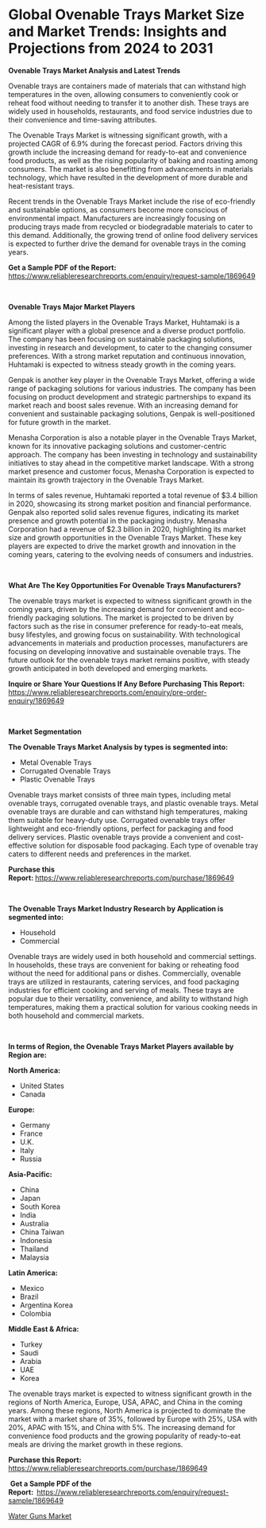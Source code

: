<p><h1>Global Ovenable Trays Market Size and Market Trends: Insights and Projections from 2024 to 2031</h1></p><p><strong>Ovenable Trays Market Analysis and Latest Trends</strong></p>
<p><p>Ovenable trays are containers made of materials that can withstand high temperatures in the oven, allowing consumers to conveniently cook or reheat food without needing to transfer it to another dish. These trays are widely used in households, restaurants, and food service industries due to their convenience and time-saving attributes.</p><p>The Ovenable Trays Market is witnessing significant growth, with a projected CAGR of 6.9% during the forecast period. Factors driving this growth include the increasing demand for ready-to-eat and convenience food products, as well as the rising popularity of baking and roasting among consumers. The market is also benefitting from advancements in materials technology, which have resulted in the development of more durable and heat-resistant trays. </p><p>Recent trends in the Ovenable Trays Market include the rise of eco-friendly and sustainable options, as consumers become more conscious of environmental impact. Manufacturers are increasingly focusing on producing trays made from recycled or biodegradable materials to cater to this demand. Additionally, the growing trend of online food delivery services is expected to further drive the demand for ovenable trays in the coming years.</p></p>
<p><strong>Get a Sample PDF of the Report:&nbsp;</strong> <a href="https://www.reliableresearchreports.com/enquiry/request-sample/1869649">https://www.reliableresearchreports.com/enquiry/request-sample/1869649</a></p>
<p>&nbsp;</p>
<p><strong>Ovenable Trays Major Market Players</strong></p>
<p><p>Among the listed players in the Ovenable Trays Market, Huhtamaki is a significant player with a global presence and a diverse product portfolio. The company has been focusing on sustainable packaging solutions, investing in research and development, to cater to the changing consumer preferences. With a strong market reputation and continuous innovation, Huhtamaki is expected to witness steady growth in the coming years.</p><p>Genpak is another key player in the Ovenable Trays Market, offering a wide range of packaging solutions for various industries. The company has been focusing on product development and strategic partnerships to expand its market reach and boost sales revenue. With an increasing demand for convenient and sustainable packaging solutions, Genpak is well-positioned for future growth in the market.</p><p>Menasha Corporation is also a notable player in the Ovenable Trays Market, known for its innovative packaging solutions and customer-centric approach. The company has been investing in technology and sustainability initiatives to stay ahead in the competitive market landscape. With a strong market presence and customer focus, Menasha Corporation is expected to maintain its growth trajectory in the Ovenable Trays Market.</p><p>In terms of sales revenue, Huhtamaki reported a total revenue of $3.4 billion in 2020, showcasing its strong market position and financial performance. Genpak also reported solid sales revenue figures, indicating its market presence and growth potential in the packaging industry. Menasha Corporation had a revenue of $2.3 billion in 2020, highlighting its market size and growth opportunities in the Ovenable Trays Market. These key players are expected to drive the market growth and innovation in the coming years, catering to the evolving needs of consumers and industries.</p></p>
<p>&nbsp;</p>
<p><strong>What Are The Key Opportunities For Ovenable Trays Manufacturers?</strong></p>
<p><p>The ovenable trays market is expected to witness significant growth in the coming years, driven by the increasing demand for convenient and eco-friendly packaging solutions. The market is projected to be driven by factors such as the rise in consumer preference for ready-to-eat meals, busy lifestyles, and growing focus on sustainability. With technological advancements in materials and production processes, manufacturers are focusing on developing innovative and sustainable ovenable trays. The future outlook for the ovenable trays market remains positive, with steady growth anticipated in both developed and emerging markets.</p></p>
<p><strong>Inquire or Share Your Questions If Any Before Purchasing This Report:</strong> <a href="https://www.reliableresearchreports.com/enquiry/pre-order-enquiry/1869649">https://www.reliableresearchreports.com/enquiry/pre-order-enquiry/1869649</a></p>
<p>&nbsp;</p>
<p><strong>Market Segmentation</strong></p>
<p><strong>The Ovenable Trays Market Analysis by types is segmented into:</strong></p>
<p><ul><li>Metal Ovenable Trays</li><li>Corrugated Ovenable Trays</li><li>Plastic Ovenable Trays</li></ul></p>
<p><p>Ovenable trays market consists of three main types, including metal ovenable trays, corrugated ovenable trays, and plastic ovenable trays. Metal ovenable trays are durable and can withstand high temperatures, making them suitable for heavy-duty use. Corrugated ovenable trays offer lightweight and eco-friendly options, perfect for packaging and food delivery services. Plastic ovenable trays provide a convenient and cost-effective solution for disposable food packaging. Each type of ovenable tray caters to different needs and preferences in the market.</p></p>
<p><strong>Purchase this Report:&nbsp;</strong><a href="https://www.reliableresearchreports.com/purchase/1869649">https://www.reliableresearchreports.com/purchase/1869649</a></p>
<p>&nbsp;</p>
<p><strong>The Ovenable Trays Market Industry Research by Application is segmented into:</strong></p>
<p><ul><li>Household</li><li>Commercial</li></ul></p>
<p><p>Ovenable trays are widely used in both household and commercial settings. In households, these trays are convenient for baking or reheating food without the need for additional pans or dishes. Commercially, ovenable trays are utilized in restaurants, catering services, and food packaging industries for efficient cooking and serving of meals. These trays are popular due to their versatility, convenience, and ability to withstand high temperatures, making them a practical solution for various cooking needs in both household and commercial markets.</p></p>
<p>&nbsp;</p>
<p><strong>In terms of Region, the Ovenable Trays Market Players available by Region are:</strong></p>
<p>
    <p> <strong> North America: </strong>
        <ul>
            <li>United States</li>
            <li>Canada</li>
        </ul>
        </p> 
    <p> <strong> Europe: </strong>
        <ul>
            <li>Germany</li>
            <li>France</li>
            <li>U.K.</li>
            <li>Italy</li>
            <li>Russia</li>
        </ul>
        </p> 
    <p> <strong> Asia-Pacific: </strong>
        <ul>
            <li>China</li>
            <li>Japan</li>
            <li>South Korea</li>
            <li>India</li>
            <li>Australia</li>
            <li>China Taiwan</li>
            <li>Indonesia</li>
            <li>Thailand</li>
            <li>Malaysia</li>
        </ul>
        </p> 
    <p> <strong> Latin America: </strong>
        <ul>
            <li>Mexico</li>
            <li>Brazil</li>
            <li>Argentina Korea</li>
            <li>Colombia</li>
        </ul>
        </p> 
    <p> <strong> Middle East & Africa: </strong>
        <ul>
            <li>Turkey</li>
            <li>Saudi</li>
            <li>Arabia</li>
            <li>UAE</li>
            <li>Korea</li>
        </ul>
    </p>
    </p>
<p><p>The ovenable trays market is expected to witness significant growth in the regions of North America, Europe, USA, APAC, and China in the coming years. Among these regions, North America is projected to dominate the market with a market share of 35%, followed by Europe with 25%, USA with 20%, APAC with 15%, and China with 5%. The increasing demand for convenience food products and the growing popularity of ready-to-eat meals are driving the market growth in these regions.</p></p>
<p><strong>Purchase this Report: </strong><a href="https://www.reliableresearchreports.com/purchase/1869649">https://www.reliableresearchreports.com/purchase/1869649</a></p>
<p>&nbsp;<strong>Get a Sample PDF of the Report:&nbsp;&nbsp;</strong><a href="https://www.reliableresearchreports.com/enquiry/request-sample/1869649">https://www.reliableresearchreports.com/enquiry/request-sample/1869649</a></p>
<p><strong></strong></p>
<p><p><a href="https://github.com/FassouRP/Market-Research-Report-List-3/blob/main/water-guns-market.md">Water Guns Market</a></p></p>